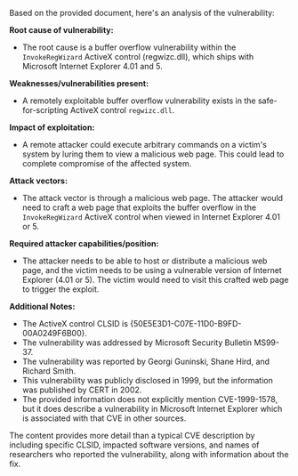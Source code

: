 Based on the provided document, here's an analysis of the vulnerability:

**Root cause of vulnerability:**

*   The root cause is a buffer overflow vulnerability within the `InvokeRegWizard` ActiveX control (regwizc.dll), which ships with Microsoft Internet Explorer 4.01 and 5.

**Weaknesses/vulnerabilities present:**

*   A remotely exploitable buffer overflow vulnerability exists in the safe-for-scripting ActiveX control `regwizc.dll`.

**Impact of exploitation:**

*   A remote attacker could execute arbitrary commands on a victim's system by luring them to view a malicious web page. This could lead to complete compromise of the affected system.

**Attack vectors:**

*   The attack vector is through a malicious web page. The attacker would need to craft a web page that exploits the buffer overflow in the `InvokeRegWizard` ActiveX control when viewed in Internet Explorer 4.01 or 5.

**Required attacker capabilities/position:**

*   The attacker needs to be able to host or distribute a malicious web page, and the victim needs to be using a vulnerable version of Internet Explorer (4.01 or 5). The victim would need to visit this crafted web page to trigger the exploit.

**Additional Notes:**

*   The ActiveX control CLSID is {50E5E3D1-C07E-11D0-B9FD-00A0249F6B00}.
*   The vulnerability was addressed by Microsoft Security Bulletin MS99-37.
*   The vulnerability was reported by Georgi Guninski, Shane Hird, and Richard Smith.
*   This vulnerability was publicly disclosed in 1999, but the information was published by CERT in 2002.
* The provided information does not explicitly mention CVE-1999-1578, but it does describe a vulnerability in Microsoft Internet Explorer which is associated with that CVE in other sources.

The content provides more detail than a typical CVE description by including specific CLSID, impacted software versions, and names of researchers who reported the vulnerability, along with information about the fix.
